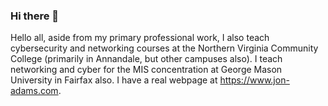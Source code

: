 ### Hi there 👋

<!--
**krrdms/krrdms** is a ✨ _special_ ✨ repository because its `README.md` (this file) appears on your GitHub profile.

Here are some ideas to get you started:

- 🔭 I’m currently working on ...
- 🌱 I’m currently learning ...
- 👯 I’m looking to collaborate on ...
- 🤔 I’m looking for help with ...
- 💬 Ask me about ...
- 📫 How to reach me: ...
- 😄 Pronouns: ...
- ⚡ Fun fact: ...
-->
Hello all, aside from my primary professional work, I also teach cybersecurity and networking courses at the Northern Virginia Community College (primarily in Annandale, but other campuses also). I teach networking and cyber for the MIS concentration at George Mason University in Fairfax also. I have a real webpage at https://www.jon-adams.com.
